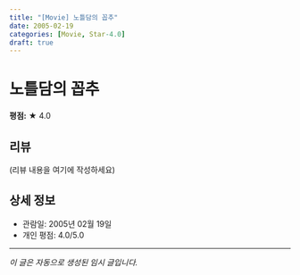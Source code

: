 ```yaml
---
title: "[Movie] 노틀담의 꼽추"
date: 2005-02-19
categories: [Movie, Star-4.0]
draft: true
---
```


# 노틀담의 꼽추

**평점:** ★ 4.0

## 리뷰

(리뷰 내용을 여기에 작성하세요)

## 상세 정보

- 관람일: 2005년 02월 19일
- 개인 평점: 4.0/5.0

---

*이 글은 자동으로 생성된 임시 글입니다.*
